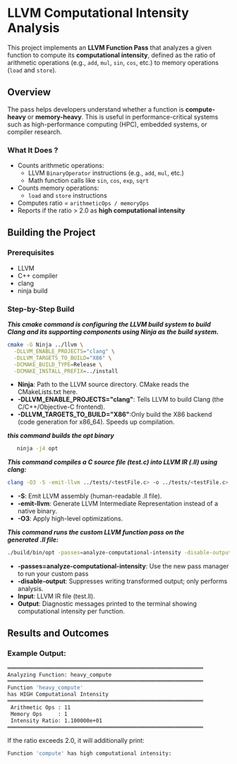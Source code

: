 # LLVM Computational Intensity Analysis

This project implements an **LLVM Function Pass** that analyzes a given function to compute its **computational intensity**, defined as the ratio of arithmetic operations (e.g., `add`, `mul`, `sin`, `cos`, etc.) to memory operations (`load` and `store`).

## Overview

The pass helps developers understand whether a function is **compute-heavy** or **memory-heavy**. This is useful in performance-critical systems such as high-performance computing (HPC), embedded systems, or compiler research.

### What It Does ?

- Counts arithmetic operations:
  - LLVM `BinaryOperator` instructions (e.g., `add`, `mul`, etc.)
  - Math function calls like `sin`, `cos`, `exp`, `sqrt`
- Counts memory operations:
  - `load` and `store` instructions
- Computes ratio = `arithmeticOps / memoryOps`
- Reports if the ratio > 2.0 as **high computational intensity**

## Building the Project
### Prerequisites
- LLVM 
- C++ compiler
- clang
- ninja build 

### Step-by-Step Build
***This cmake command is configuring the LLVM build system to build Clang and its supporting components using Ninja as the build system.***
```bash
cmake -G Ninja ../llvm \
  -DLLVM_ENABLE_PROJECTS="clang" \
  -DLLVM_TARGETS_TO_BUILD="X86" \
  -DCMAKE_BUILD_TYPE=Release \
  -DCMAKE_INSTALL_PREFIX=../install
```
- **Ninja**: Path to the LLVM source directory. CMake reads the CMakeLists.txt here. 
- **-DLLVM_ENABLE_PROJECTS="clang"**: Tells LLVM to build Clang (the C/C++/Objective-C frontend).
- **-DLLVM_TARGETS_TO_BUILD="X86"**:Only build the X86 backend (code generation for x86_64). Speeds up compilation.

***this command builds the opt binary***
```bash
   ninja -j4 opt
```


***This command compiles a C source file (test.c) into LLVM IR (.ll) using clang:***
```bash
clang -O3 -S -emit-llvm ../tests/<testFile.c> -o ../tests/<testFile.c>.ll
```
- **-S**: Emit LLVM assembly (human-readable .ll file).
- **-emit-llvm**: Generate LLVM Intermediate Representation instead of a native binary.
- **-O3**: Apply high-level optimizations.



***This command runs the custom LLVM function pass on the generated .ll file:***
```bash
./build/bin/opt -passes=analyze-computational-intensity -disable-output < tests/clear_array.ll
```
- **-passes=analyze-computational-intensity**: Use the new pass manager to run your custom pass
- **-disable-output**: Suppresses writing transformed output; only performs analysis.
- **Input**: LLVM IR file (test.ll).
- **Output**: Diagnostic messages printed to the terminal showing computational intensity per function.

## Results and Outcomes

### Example Output:
```bash
══════════════════════════════════════════════════════════════
Analyzing Function: heavy_compute       
══════════════════════════════════════════════════════════════
Function 'heavy_compute'
has HIGH Computational Intensity  
══════════════════════════════════════════════════════════════
 Arithmetic Ops : 11       
 Memory Ops     : 1                                  
 Intensity Ratio: 1.100000e+01
══════════════════════════════════════════════════════════════
```

If the ratio exceeds 2.0, it will additionally print:
```bash
Function 'compute' has high computational intensity:
```


